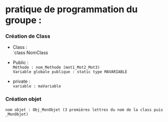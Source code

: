 pratique de programmation du groupe :  
=  

### Création de Class #  
* Class :  
  `class NomClass


* Public :  
  `Méthode : nom_Methode (mot1_Mot2_Mot3)`  
  `Variable globale publique : static type MAVARIABLE`  
  
* private :  
  `variable : maVariable`  
  
### Création objet #  
 `nom objet : Obj_MonObjet (3 premières lettres du nom de la class puis _MonObjet)`  
 



